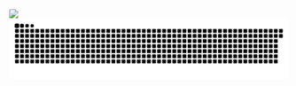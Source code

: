 
<a href="https://github.com/anuraghazra/convoychat">
  <img height=200 align="center" src="https://github-readme-stats.vercel.app/api/top-langs?username=maykonalvesdonascimento&layout=compact&langs_count=8&card_width=160&theme=dark" />
</a>

<picture>
  <source media="(prefers-color-scheme: dark)" srcset="https://raw.githubusercontent.com/maykonalvesdonascimento/maykonalvesdonascimento/output/github-contribution-grid-snake-dark.svg">
  <source media="(prefers-color-scheme: light)" srcset="https://raw.githubusercontent.com/maykonalvesdonascimento/maykonalvesdonascimento/output/github-contribution-grid-snake.svg">
  <img alt="github contribution grid snake animation" src="https://raw.githubusercontent.com/maykonalvesdonascimento/maykonalvesdonascimento/output/github-contribution-grid-snake.svg">
</picture>
<!--
**maykonalvesdonascimento/maykonalvesdonascimento** is a ✨ _special_ ✨ repository because its `README.md` (this file) appears on your GitHub profile.
<a href="https://github.com/anuraghazra/github-readme-stats">
  <img height=200 align="center" src="https://github-readme-stats.vercel.app/api?username=maykonalvesdonascimento&theme=dark" />
</a>
Here are some ideas to get you started:
## Hi there 👋
- 🔭 I’m currently working on ...
- 🌱 I’m currently learning ...
- 👯 I’m looking to collaborate on ...
- 🤔 I’m looking for help with ...
- 💬 Ask me about ...
- 📫 How to reach me: ...
- 😄 Pronouns: ...
- ⚡ Fun fact: ...
-->
